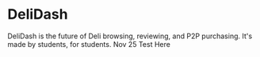 # DeliDash
DeliDash is the future of Deli browsing, reviewing, and P2P purchasing. It's made by students, for students.
Nov 25 Test Here
